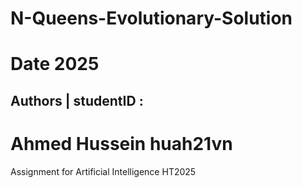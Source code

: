 # N-Queens-Evolutionary-Solution
# Date 2025
## Authors | studentID :
# Ahmed Hussein huah21vn
Assignment for Artificial Intelligence HT2025
